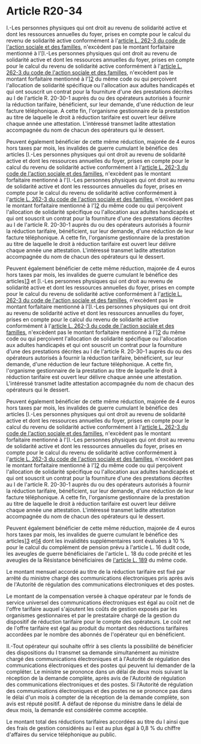 # Article R20-34

I.-Les personnes physiques qui ont droit au revenu de solidarité active et dont les ressources annuelles du foyer, prises en compte pour le calcul du revenu de solidarité active conformément à l'[article L. 262-3 du code de l'action sociale et des familles][1], n'excèdent pas le montant forfaitaire mentionné à l'[I.-Les personnes physiques qui ont droit au revenu de solidarité active et dont les ressources annuelles du foyer, prises en compte pour le calcul du revenu de solidarité active conformément à l'[article L. 262-3 du code de l'action sociale et des familles][1], n'excèdent pas le montant forfaitaire mentionné à l'][2] du même code ou qui perçoivent l'allocation de solidarité spécifique ou l'allocation aux adultes handicapés et qui ont souscrit un contrat pour la fourniture d'une des prestations décrites au I de l'article R. 20-30-1 auprès du ou des opérateurs autorisés à fournir la réduction tarifaire, bénéficient, sur leur demande, d'une réduction de leur facture téléphonique. A cette fin, l'organisme gestionnaire de la prestation au titre de laquelle le droit à réduction tarifaire est ouvert leur délivre chaque année une attestation. L'intéressé transmet ladite attestation accompagnée du nom de chacun des opérateurs qui le dessert. 

Peuvent également bénéficier de cette même réduction, majorée de 4 euros hors taxes par mois, les invalides de guerre cumulant le bénéfice des articles [I.-Les personnes physiques qui ont droit au revenu de solidarité active et dont les ressources annuelles du foyer, prises en compte pour le calcul du revenu de solidarité active conformément à l'[article L. 262-3 du code de l'action sociale et des familles][1], n'excèdent pas le montant forfaitaire mentionné à l'[I.-Les personnes physiques qui ont droit au revenu de solidarité active et dont les ressources annuelles du foyer, prises en compte pour le calcul du revenu de solidarité active conformément à l'[article L. 262-3 du code de l'action sociale et des familles][1], n'excèdent pas le montant forfaitaire mentionné à l'][2] du même code ou qui perçoivent l'allocation de solidarité spécifique ou l'allocation aux adultes handicapés et qui ont souscrit un contrat pour la fourniture d'une des prestations décrites au I de l'article R. 20-30-1 auprès du ou des opérateurs autorisés à fournir la réduction tarifaire, bénéficient, sur leur demande, d'une réduction de leur facture téléphonique. A cette fin, l'organisme gestionnaire de la prestation au titre de laquelle le droit à réduction tarifaire est ouvert leur délivre chaque année une attestation. L'intéressé transmet ladite attestation accompagnée du nom de chacun des opérateurs qui le dessert. 

Peuvent également bénéficier de cette même réduction, majorée de 4 euros hors taxes par mois, les invalides de guerre cumulant le bénéfice des articles][3] et [I.-Les personnes physiques qui ont droit au revenu de solidarité active et dont les ressources annuelles du foyer, prises en compte pour le calcul du revenu de solidarité active conformément à l'[article L. 262-3 du code de l'action sociale et des familles][1], n'excèdent pas le montant forfaitaire mentionné à l'[I.-Les personnes physiques qui ont droit au revenu de solidarité active et dont les ressources annuelles du foyer, prises en compte pour le calcul du revenu de solidarité active conformément à l'[article L. 262-3 du code de l'action sociale et des familles][1], n'excèdent pas le montant forfaitaire mentionné à l'][2] du même code ou qui perçoivent l'allocation de solidarité spécifique ou l'allocation aux adultes handicapés et qui ont souscrit un contrat pour la fourniture d'une des prestations décrites au I de l'article R. 20-30-1 auprès du ou des opérateurs autorisés à fournir la réduction tarifaire, bénéficient, sur leur demande, d'une réduction de leur facture téléphonique. A cette fin, l'organisme gestionnaire de la prestation au titre de laquelle le droit à réduction tarifaire est ouvert leur délivre chaque année une attestation. L'intéressé transmet ladite attestation accompagnée du nom de chacun des opérateurs qui le dessert. 

Peuvent également bénéficier de cette même réduction, majorée de 4 euros hors taxes par mois, les invalides de guerre cumulant le bénéfice des articles [I.-Les personnes physiques qui ont droit au revenu de solidarité active et dont les ressources annuelles du foyer, prises en compte pour le calcul du revenu de solidarité active conformément à l'[article L. 262-3 du code de l'action sociale et des familles][1], n'excèdent pas le montant forfaitaire mentionné à l'[I.-Les personnes physiques qui ont droit au revenu de solidarité active et dont les ressources annuelles du foyer, prises en compte pour le calcul du revenu de solidarité active conformément à l'[article L. 262-3 du code de l'action sociale et des familles][1], n'excèdent pas le montant forfaitaire mentionné à l'][2] du même code ou qui perçoivent l'allocation de solidarité spécifique ou l'allocation aux adultes handicapés et qui ont souscrit un contrat pour la fourniture d'une des prestations décrites au I de l'article R. 20-30-1 auprès du ou des opérateurs autorisés à fournir la réduction tarifaire, bénéficient, sur leur demande, d'une réduction de leur facture téléphonique. A cette fin, l'organisme gestionnaire de la prestation au titre de laquelle le droit à réduction tarifaire est ouvert leur délivre chaque année une attestation. L'intéressé transmet ladite attestation accompagnée du nom de chacun des opérateurs qui le dessert. 

Peuvent également bénéficier de cette même réduction, majorée de 4 euros hors taxes par mois, les invalides de guerre cumulant le bénéfice des articles][3] et][4] dont les invalidités supplémentaires sont évaluées à 10 % pour le calcul du complément de pension prévu à l'article L. 16 dudit code, les aveugles de guerre bénéficiaires de l'article L. 18 du code précité et les aveugles de la Résistance bénéficiaires de [l'article L. 189][5] du même code. 

Le montant mensuel accordé au titre de la réduction tarifaire est fixé par arrêté du ministre chargé des communications électroniques pris après avis de l'Autorité de régulation des communications électroniques et des postes. 

Le montant de la compensation versée à chaque opérateur par le fonds de service universel des communications électroniques est égal au coût net de l'offre tarifaire auquel s'ajoutent les coûts de gestion exposés par les organismes gestionnaires et par le prestataire chargé de la gestion du dispositif de réduction tarifaire pour le compte des opérateurs. Le coût net de l'offre tarifaire est égal au produit du montant des réductions tarifaires accordées par le nombre des abonnés de l'opérateur qui en bénéficient. 

II.-Tout opérateur qui souhaite offrir à ses clients la possibilité de bénéficier des dispositions du I transmet sa demande simultanément au ministre chargé des communications électroniques et à l'Autorité de régulation des communications électroniques et des postes qui peuvent lui demander de la compléter. Le ministre se prononce dans un délai de deux mois suivant la réception de la demande complète, après avis de l'Autorité de régulation des communications électroniques et des postes. Si l'Autorité de régulation des communications électroniques et des postes ne se prononce pas dans le délai d'un mois à compter de la réception de la demande complète, son avis est réputé positif. A défaut de réponse du ministre dans le délai de deux mois, la demande est considérée comme acceptée. 

Le montant total des réductions tarifaires accordées au titre du I ainsi que des frais de gestion considérés au I est au plus égal à 0,8 % du chiffre d'affaires du service téléphonique au public.

 [1]: /affichCodeArticle.do?cidTexte=LEGITEXT000006074069&idArticle=LEGIARTI000006797177&dateTexte=&categorieLien=cid
 [2]: /affichCodeArticle.do?cidTexte=LEGITEXT000006074069&idArticle=LEGIARTI000006797175&dateTexte=&categorieLien=cid
 [3]: /affichCodeArticle.do?cidTexte=LEGITEXT000006074068&idArticle=LEGIARTI000006794189&dateTexte=&categorieLien=cid
 [4]: /affichCodeArticle.do?cidTexte=LEGITEXT000006074068&idArticle=LEGIARTI000006794193&dateTexte=&categorieLien=cid
 [5]: /affichCodeArticle.do?cidTexte=LEGITEXT000006074068&idArticle=LEGIARTI000006794459&dateTexte=&categorieLien=cid